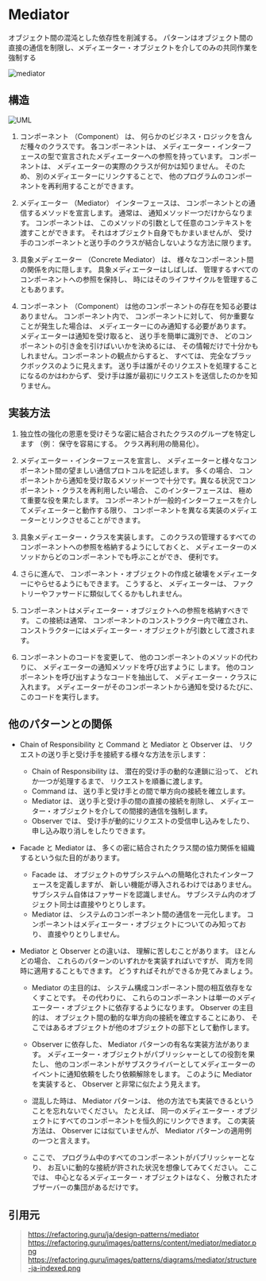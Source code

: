 # Mediator
オブジェクト間の混沌とした依存性を削減する。
パターンはオブジェクト間の直接の通信を制限し、メディエーター・オブジェクトを介してのみの共同作業を強制する

![mediator](https://refactoring.guru/images/patterns/content/mediator/mediator.png)

## 構造
![UML](https://refactoring.guru/images/patterns/diagrams/mediator/structure-indexed.png)

1. コンポーネント （Component） は、 何らかのビジネス・ロジックを含んだ種々のクラスです。 各コンポーネントは、 メディエーター・インターフェースの型で宣言されたメディエーターへの参照を持っています。 コンポーネントは、 メディエーターの実際のクラスが何かは知りません。 そのため、 別のメディエーターにリンクすることで、 他のプログラムのコンポーネントを再利用することができます。

2. メディエーター （Mediator） インターフェースは、 コンポーネントとの通信するメソッドを宣言します。 通常は、 通知メソッド一つだけからなります。 コンポーネントは、 このメソッドの引数として任意のコンテキストを渡すことができます。 それはオブジェクト自身でもかまいませんが、 受け手のコンポーネントと送り手のクラスが結合しないような方法に限ります。

3. 具象メディエーター （Concrete Mediator） は、 様々なコンポーネント間の関係を内に隠します。 具象メディエーターはしばしば、 管理するすべてのコンポーネントへの参照を保持し、 時にはそのライフサイクルを管理することもあります。

4. コンポーネント （Component） は他のコンポーネントの存在を知る必要はありません。 コンポーネント内で、 コンポーネントに対して、 何か重要なことが発生した場合は、 メディエーターにのみ通知する必要があります。 メディエーターは通知を受け取ると、 送り手を簡単に識別でき、 どのコンポーネントの引き金を引けばいいかを決めるには、 その情報だけで十分かもしれません。コンポーネントの観点からすると、 すべては、 完全なブラックボックスのように見えます。 送り手は誰がそのリクエストを処理することになるのかはわからず、 受け手は誰が最初にリクエストを送信したのかを知りません。

## 実装方法
1. 独立性の強化の恩恵を受けそうな密に結合されたクラスのグループを特定します （例： 保守を容易にする。 クラス再利用の簡易化）。

2. メディエーター・インターフェースを宣言し、 メディエーターと様々なコンポーネント間の望ましい通信プロトコルを記述します。 多くの場合、 コンポーネントから通知を受け取るメソッド一つで十分です。異なる状況でコンポーネント・クラスを再利用したい場合、 このインターフェースは、 極めて重要な役を果たします。 コンポーネントが一般的インターフェースを介してメディエーターと動作する限り、 コンポーネントを異なる実装のメディエーターとリンクさせることができます。

3. 具象メディエーター・クラスを実装します。 このクラスの管理するすべてのコンポーネントへの参照を格納するようにしておくと、 メディエーターのメソッドからどのコンポーネントでも呼ぶことができ、 便利です。

4. さらに進んで、 コンポーネント・オブジェクトの作成と破壊をメディエーターにやらせるようにもできます。 こうすると、 メディエーターは、 ファクトリーやファサードに類似してくるかもしれません。

5. コンポーネントはメディエーター・オブジェクトへの参照を格納すべきです。 この接続は通常、 コンポーネントのコンストラクター内で確立され、 コンストラクターにはメディエーター・オブジェクトが引数として渡されます。

6. コンポーネントのコードを変更して、 他のコンポーネントのメソッドの代わりに、 メディエーターの通知メソッドを呼び出すように します。 他のコンポーネントを呼び出すようなコードを抽出して、 メディエーター・クラスに入れます。 メディエーターがそのコンポーネントから通知を受けるたびに、 このコードを実行します。

## 他のパターンとの関係
- Chain of Responsibility と Command と Mediator と Observer は、 リクエストの送り手と受け手を接続する様々な方法を示します：

  - Chain of Responsibility は、 潜在的受け手の動的な連鎖に沿って、 どれか一つが処理するまで、 リクエストを順番に渡します。
  - Command は、 送り手と受け手との間で単方向の接続を確立します。
  - Mediator は、 送り手と受け手の間の直接の接続を削除し、 メディエーター・オブジェクトを介しての間接的通信を強制します。
  - Observer では、 受け手が動的にリクエストの受信申し込みをしたり、 申し込み取り消しをしたりできます。
  
- Facade と Mediator は、 多くの密に結合されたクラス間の協力関係を組織するという似た目的があります。

  - Facade は、 オブジェクトのサブシステムへの簡略化されたインターフェースを定義しますが、 新しい機能が導入されるわけではありません。 サブシステム自体はファサードを認識しません。 サブシステム内のオブジェクト同士は直接やりとりします。
  - Mediator は、 システムのコンポーネント間の通信を一元化します。 コンポーネントはメディエーター・オブジェクトについてのみ知っており、 直接やりとりしません。

- Mediator と Observer との違いは、 理解に苦しむことがあります。 ほとんどの場合、 これらのパターンのいずれかを実装すればいですが、 両方を同時に適用することもできます。 どうすればそれができるか見てみましょう。

  - Mediator の主目的は、 システム構成コンポーネント間の相互依存をなくすことです。 その代わりに、 これらのコンポーネントは単一のメディエーター・オブジェクトに依存するようになります。 Observer の主目的は、 オブジェクト間の動的な単方向の接続を確立することにあり、 そこではあるオブジェクトが他のオブジェクトの部下として動作します。

  - Observer に依存した、 Mediator パターンの有名な実装方法があります。 メディエーター・オブジェクトがパブリッシャーとしての役割を果たし、 他のコンポーネントがサブスクライバーとしてメディエーターのイベントに通知依頼をしたり依頼解除をします。 このように Mediator を実装すると、 Observer と非常に似たよう見えます。

  - 混乱した時は、 Mediator パターンは、 他の方法でも実装できるということを忘れないでください。 たとえば、 同一のメディエーター・オブジェクトにすべてのコンポーネントを恒久的にリンクできます。 この実装方法は、 Observer には似ていませんが、 Mediator パターンの適用例の一つと言えます。

  - ここで、 プログラム中のすべてのコンポーネントがパブリッシャーとなり、 お互いに動的な接続が許された状況を想像してみてください。 ここでは、 中心となるメディエーター・オブジェクトはなく、 分散されたオブザーバーの集団があるだけです。

## 引用元

> https://refactoring.guru/ja/design-patterns/mediator
> https://refactoring.guru/images/patterns/content/mediator/mediator.png
> https://refactoring.guru/images/patterns/diagrams/mediator/structure-ja-indexed.png